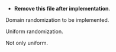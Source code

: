 - **Remove this file after implementation**.

Domain randomization to be implemented.

Uniform randomization.

Not only uniform.